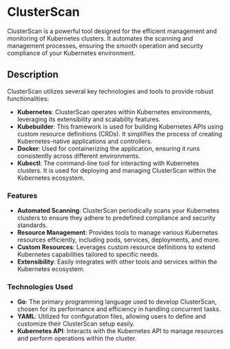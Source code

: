 # ClusterScan

ClusterScan is a powerful tool designed for the efficient management and monitoring of Kubernetes clusters. It automates the scanning and management processes, ensuring the smooth operation and security compliance of your Kubernetes environment.

## Description

ClusterScan utilizes several key technologies and tools to provide robust functionalities:

- **Kubernetes**: ClusterScan operates within Kubernetes environments, leveraging its extensibility and scalability features.
- **Kubebuilder**: This framework is used for building Kubernetes APIs using custom resource definitions (CRDs). It simplifies the process of creating Kubernetes-native applications and controllers.
- **Docker**: Used for containerizing the application, ensuring it runs consistently across different environments.
- **Kubectl**: The command-line tool for interacting with Kubernetes clusters. It is used for deploying and managing ClusterScan within the Kubernetes ecosystem.

### Features

- **Automated Scanning**: ClusterScan periodically scans your Kubernetes clusters to ensure they adhere to predefined compliance and security standards.
- **Resource Management**: Provides tools to manage various Kubernetes resources efficiently, including pods, services, deployments, and more.
- **Custom Resources**: Leverages custom resource definitions to extend Kubernetes capabilities tailored to specific needs.
- **Extensibility**: Easily integrates with other tools and services within the Kubernetes ecosystem.

### Technologies Used

- **Go**: The primary programming language used to develop ClusterScan, chosen for its performance and efficiency in handling concurrent tasks.
- **YAML**: Utilized for configuration files, allowing users to define and customize their ClusterScan setup easily.
- **Kubernetes API**: Interacts with the Kubernetes API to manage resources and perform operations within the cluster.
